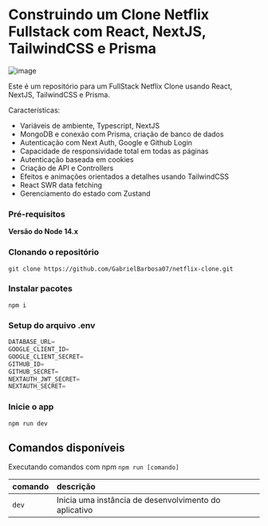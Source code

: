 # Construindo um Clone Netflix Fullstack com React, NextJS, TailwindCSS e Prisma

![image](https://user-images.githubusercontent.com/23248726/220005380-ede4fb14-0b8d-4582-a063-3cc4beeccfb7.png)

Este é um repositório para um FullStack Netflix Clone usando React, NextJS, TailwindCSS e Prisma.

Características:

- Variáveis de ​​ambiente, Typescript, NextJS
- MongoDB e conexão com Prisma, criação de banco de dados
- Autenticação com Next Auth, Google e Github Login
- Capacidade de responsividade total em todas as páginas
- Autenticação baseada em cookies
- Criação de API e Controllers
- Efeitos e animações orientados a detalhes usando TailwindCSS
- React SWR data fetching
- Gerenciamento do estado com Zustand

### Pré-requisitos

**Versão do Node 14.x**

### Clonando o repositório

```shell
git clone https://github.com/GabrielBarbosa07/netflix-clone.git
```

### Instalar pacotes

```shell
npm i
```

### Setup do arquivo .env


```js
DATABASE_URL=
GOOGLE_CLIENT_ID=
GOOGLE_CLIENT_SECRET=
GITHUB_ID=
GITHUB_SECRET=
NEXTAUTH_JWT_SECRET=
NEXTAUTH_SECRET=
```

### Inicie o app

```shell
npm run dev
```

## Comandos disponíveis

Executando comandos com npm `npm run [comando]`

| comando         | descrição                              |
| :-------------- | :--------------------------------------- |
| `dev`           | Inicia uma instância de desenvolvimento do aplicativo |

